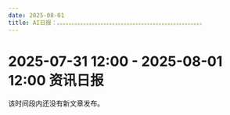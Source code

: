 ```yaml
---
date: 2025-08-01
title: AI日报：。。。。。。。。。。。。。。。。。。。。。。。。。。。。。。。。。。。。。。。。。。。。。。。。。。
---
```


# 2025-07-31 12:00 - 2025-08-01 12:00 资讯日报

该时间段内还没有新文章发布。